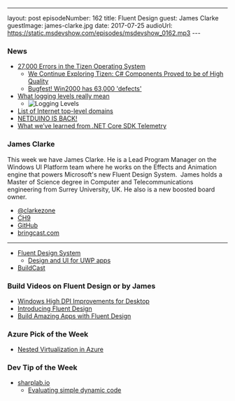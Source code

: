 ---
layout: post
episodeNumber: 162
title: Fluent Design
guest:  James Clarke
guestImage:  james-clarke.jpg
date: 2017-07-25
audioUrl: https://static.msdevshow.com/episodes/msdevshow_0162.mp3
--- 

### News

 - [27,000 Errors in the Tizen Operating System](https://www.viva64.com/en/b/0519/)
    - [We Continue Exploring Tizen: C\# Components Proved to be of High Quality](https://www.viva64.com/en/b/0521/)
    - [Bugfest! Win2000 has 63,000 'defects'](http://www.zdnet.com/article/bugfest-win2000-has-63000-defects/)
-   [What logging levels really mean](https://twitter.com/dylanbeattie/status/887655408239869952)
    -   ![Logging Levels](logging.png)
-   [List of Internet top-level domains](https://en.wikipedia.org/wiki/List_of_Internet_top-level_domains)
-   [NETDUINO IS BACK!](http://blog.wildernesslabs.co/netduino-is-back/)
-   [What we’ve learned from .NET Core SDK Telemetry](https://blogs.msdn.microsoft.com/dotnet/2017/07/21/what-weve-learned-from-net-core-sdk-telemetry/)

### James Clarke

This week we have James Clarke. He is a Lead Program Manager on the Windows UI Platform team where he works on the Effects and Animation engine that powers Microsoft's new Fluent Design System.  James holds a Master of Science degree in Computer and Telecommunications engineering from Surrey University, UK. He also is a new boosted board owner.

 - [@clarkezone](https://twitter.com/clarkezone)
 - [CH9](https://channel9.msdn.com/events/speakers/james-clarke)
 - [GitHub](https://github.com/clarkezone?tab=activity)
 - [bringcast.com](http://www.bringcast.com/)

---------------------------------------------------------------

 - [Fluent Design System](http://fluent.microsoft.com/)
   - [Design and UI for UWP apps](https://developer.microsoft.com/en-us/windows/apps/design)
 - [BuildCast](https://github.com/Microsoft/BuildCast)

### Build Videos on Fluent Design or by James

 - [Windows High DPI Improvements for Desktop](https://channel9.msdn.com/Events/Build/2017/P4085)
 - [Introducing Fluent Design](https://channel9.msdn.com/Events/Build/2017/B8066)
 - [Build Amazing Apps with Fluent Design](https://channel9.msdn.com/Events/Build/2017/B8034)

### Azure Pick of the Week

 - [Nested Virtualization in Azure](https://azure.microsoft.com/en-us/blog/nested-virtualization-in-azure/)

### Dev Tip of the Week

 - [sharplab.io](https://sharplab.io/)
   - [Evaluating simple dynamic code](https://sharplab.io/#v2:CYLg1APgAgDABFAjAOgCIE8B2BDAtgSwGMBuAWACgoBmBAJjgGE4BvCudhGqAFjgFkAFAEoWbDuIBu2AE5wALnAC8cAOIBTTGunY5agMoB7XGrkALfJgDmwsuXEBfMe2pxgWPEVUatO/UZPmVsKsduIcbjgEhHC46ADyAEYAVkpwmgDucACiAB4ADtiYwAaJSWqEcjZOYbGlyADqpgapAEQMMgA2LbZhHLXJyACSAM4Agh34EmqpctIArmo9vTHxA3GYo3qE2B1qAGLSRutqACoGJxoAEgbpo+lqw/6piIhLvVAA7Culb3CO5PYgA===)